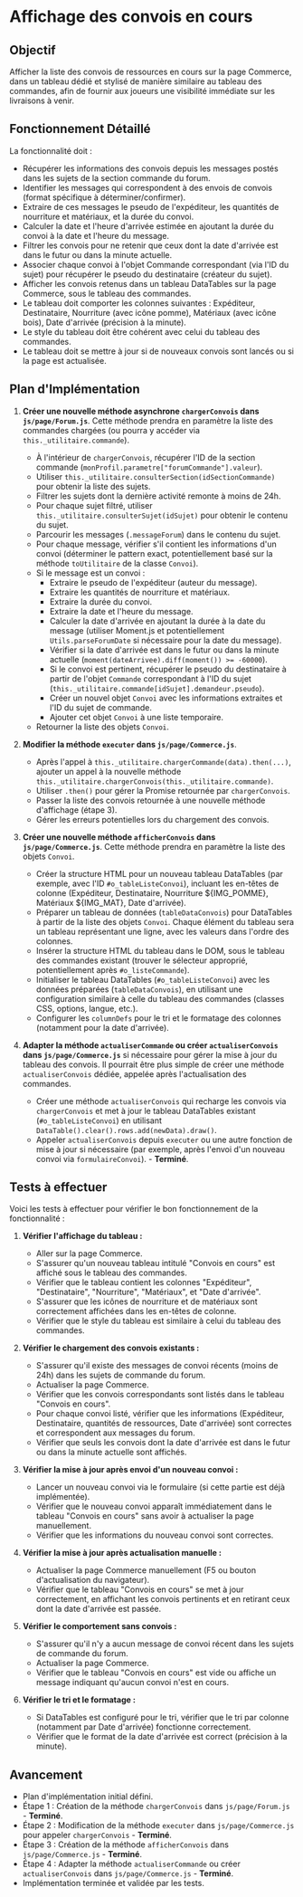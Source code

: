 # Affichage des convois en cours

## Objectif
Afficher la liste des convois de ressources en cours sur la page Commerce, dans un tableau dédié et stylisé de manière similaire au tableau des commandes, afin de fournir aux joueurs une visibilité immédiate sur les livraisons à venir.

## Fonctionnement Détaillé
La fonctionnalité doit :
- Récupérer les informations des convois depuis les messages postés dans les sujets de la section commande du forum.
- Identifier les messages qui correspondent à des envois de convois (format spécifique à déterminer/confirmer).
- Extraire de ces messages le pseudo de l'expéditeur, les quantités de nourriture et matériaux, et la durée du convoi.
- Calculer la date et l'heure d'arrivée estimée en ajoutant la durée du convoi à la date et l'heure du message.
- Filtrer les convois pour ne retenir que ceux dont la date d'arrivée est dans le futur ou dans la minute actuelle.
- Associer chaque convoi à l'objet Commande correspondant (via l'ID du sujet) pour récupérer le pseudo du destinataire (créateur du sujet).
- Afficher les convois retenus dans un tableau DataTables sur la page Commerce, sous le tableau des commandes.
- Le tableau doit comporter les colonnes suivantes : Expéditeur, Destinataire, Nourriture (avec icône pomme), Matériaux (avec icône bois), Date d'arrivée (précision à la minute).
- Le style du tableau doit être cohérent avec celui du tableau des commandes.
- Le tableau doit se mettre à jour si de nouveaux convois sont lancés ou si la page est actualisée.

## Plan d'Implémentation
1.  **Créer une nouvelle méthode asynchrone `chargerConvois` dans `js/page/Forum.js`**. Cette méthode prendra en paramètre la liste des commandes chargées (ou pourra y accéder via `this._utilitaire.commande`).
    *   À l'intérieur de `chargerConvois`, récupérer l'ID de la section commande (`monProfil.parametre["forumCommande"].valeur`).
    *   Utiliser `this._utilitaire.consulterSection(idSectionCommande)` pour obtenir la liste des sujets.
    *   Filtrer les sujets dont la dernière activité remonte à moins de 24h.
    *   Pour chaque sujet filtré, utiliser `this._utilitaire.consulterSujet(idSujet)` pour obtenir le contenu du sujet.
    *   Parcourir les messages (`.messageForum`) dans le contenu du sujet.
    *   Pour chaque message, vérifier s'il contient les informations d'un convoi (déterminer le pattern exact, potentiellement basé sur la méthode `toUtilitaire` de la classe `Convoi`).
    *   Si le message est un convoi :
        *   Extraire le pseudo de l'expéditeur (auteur du message).
        *   Extraire les quantités de nourriture et matériaux.
        *   Extraire la durée du convoi.
        *   Extraire la date et l'heure du message.
        *   Calculer la date d'arrivée en ajoutant la durée à la date du message (utiliser Moment.js et potentiellement `Utils.parseForumDate` si nécessaire pour la date du message).
        *   Vérifier si la date d'arrivée est dans le futur ou dans la minute actuelle (`moment(dateArrivee).diff(moment()) >= -60000`).
        *   Si le convoi est pertinent, récupérer le pseudo du destinataire à partir de l'objet `Commande` correspondant à l'ID du sujet (`this._utilitaire.commande[idSujet].demandeur.pseudo`).
        *   Créer un nouvel objet `Convoi` avec les informations extraites et l'ID du sujet de commande.
        *   Ajouter cet objet `Convoi` à une liste temporaire.
    *   Retourner la liste des objets `Convoi`.

2.  **Modifier la méthode `executer` dans `js/page/Commerce.js`**.
    *   Après l'appel à `this._utilitaire.chargerCommande(data).then(...)`, ajouter un appel à la nouvelle méthode `this._utilitaire.chargerConvois(this._utilitaire.commande)`.
    *   Utiliser `.then()` pour gérer la Promise retournée par `chargerConvois`.
    *   Passer la liste des convois retournée à une nouvelle méthode d'affichage (étape 3).
    *   Gérer les erreurs potentielles lors du chargement des convois.

3.  **Créer une nouvelle méthode `afficherConvois` dans `js/page/Commerce.js`**. Cette méthode prendra en paramètre la liste des objets `Convoi`.
    *   Créer la structure HTML pour un nouveau tableau DataTables (par exemple, avec l'ID `#o_tableListeConvoi`), incluant les en-têtes de colonne (Expéditeur, Destinataire, Nourriture ${IMG_POMME}, Matériaux ${IMG_MAT}, Date d'arrivée).
    *   Préparer un tableau de données (`tableDataConvois`) pour DataTables à partir de la liste des objets `Convoi`. Chaque élément du tableau sera un tableau représentant une ligne, avec les valeurs dans l'ordre des colonnes.
    *   Insérer la structure HTML du tableau dans le DOM, sous le tableau des commandes existant (trouver le sélecteur approprié, potentiellement après `#o_listeCommande`).
    *   Initialiser le tableau DataTables (`#o_tableListeConvoi`) avec les données préparées (`tableDataConvois`), en utilisant une configuration similaire à celle du tableau des commandes (classes CSS, options, langue, etc.).
    *   Configurer les `columnDefs` pour le tri et le formatage des colonnes (notamment pour la date d'arrivée).

4.  **Adapter la méthode `actualiserCommande` ou créer `actualiserConvois` dans `js/page/Commerce.js`** si nécessaire pour gérer la mise à jour du tableau des convois. Il pourrait être plus simple de créer une méthode `actualiserConvois` dédiée, appelée après l'actualisation des commandes.
    *   Créer une méthode `actualiserConvois` qui recharge les convois via `chargerConvois` et met à jour le tableau DataTables existant (`#o_tableListeConvoi`) en utilisant `DataTable().clear().rows.add(newData).draw()`.
    *   Appeler `actualiserConvois` depuis `executer` ou une autre fonction de mise à jour si nécessaire (par exemple, après l'envoi d'un nouveau convoi via `formulaireConvoi`). - **Terminé**.

## Tests à effectuer
Voici les tests à effectuer pour vérifier le bon fonctionnement de la fonctionnalité :

1.  **Vérifier l'affichage du tableau :**
    *   Aller sur la page Commerce.
    *   S'assurer qu'un nouveau tableau intitulé "Convois en cours" est affiché sous le tableau des commandes.
    *   Vérifier que le tableau contient les colonnes "Expéditeur", "Destinataire", "Nourriture", "Matériaux", et "Date d'arrivée".
    *   S'assurer que les icônes de nourriture et de matériaux sont correctement affichées dans les en-têtes de colonne.
    *   Vérifier que le style du tableau est similaire à celui du tableau des commandes.

2.  **Vérifier le chargement des convois existants :**
    *   S'assurer qu'il existe des messages de convoi récents (moins de 24h) dans les sujets de commande du forum.
    *   Actualiser la page Commerce.
    *   Vérifier que les convois correspondants sont listés dans le tableau "Convois en cours".
    *   Pour chaque convoi listé, vérifier que les informations (Expéditeur, Destinataire, quantités de ressources, Date d'arrivée) sont correctes et correspondent aux messages du forum.
    *   Vérifier que seuls les convois dont la date d'arrivée est dans le futur ou dans la minute actuelle sont affichés.

3.  **Vérifier la mise à jour après envoi d'un nouveau convoi :**
    *   Lancer un nouveau convoi via le formulaire (si cette partie est déjà implémentée).
    *   Vérifier que le nouveau convoi apparaît immédiatement dans le tableau "Convois en cours" sans avoir à actualiser la page manuellement.
    *   Vérifier que les informations du nouveau convoi sont correctes.

4.  **Vérifier la mise à jour après actualisation manuelle :**
    *   Actualiser la page Commerce manuellement (F5 ou bouton d'actualisation du navigateur).
    *   Vérifier que le tableau "Convois en cours" se met à jour correctement, en affichant les convois pertinents et en retirant ceux dont la date d'arrivée est passée.

5.  **Vérifier le comportement sans convois :**
    *   S'assurer qu'il n'y a aucun message de convoi récent dans les sujets de commande du forum.
    *   Actualiser la page Commerce.
    *   Vérifier que le tableau "Convois en cours" est vide ou affiche un message indiquant qu'aucun convoi n'est en cours.

6.  **Vérifier le tri et le formatage :**
    *   Si DataTables est configuré pour le tri, vérifier que le tri par colonne (notamment par Date d'arrivée) fonctionne correctement.
    *   Vérifier que le format de la date d'arrivée est correct (précision à la minute).

## Avancement
- Plan d'implémentation initial défini.
- Étape 1 : Création de la méthode `chargerConvois` dans `js/page/Forum.js` - **Terminé**.
- Étape 2 : Modification de la méthode `executer` dans `js/page/Commerce.js` pour appeler `chargerConvois` - **Terminé**.
- Étape 3 : Création de la méthode `afficherConvois` dans `js/page/Commerce.js` - **Terminé**.
- Étape 4 : Adapter la méthode `actualiserCommande` ou créer `actualiserConvois` dans `js/page/Commerce.js` - **Terminé**.
- Implémentation terminée et validée par les tests.
